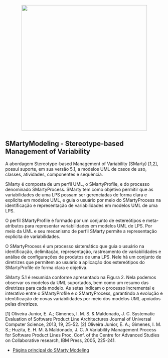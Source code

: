 <p align="center"><a href="http://www.din.uem.br/~smarty/smarty.html" target="_blank"><img src="https://www.inffoc.com.br/logo-smartymodeling.png" width="400"></a></p>


## SMartyModeling - Stereotype-based Management of Variability

A abordagem Stereotype-based Management of Variability (SMarty) [1,2], possui suporte, em sua versão 5.1, a modelos UML de casos de uso, classes, atividades, componentes e sequência.

SMarty é composta de um perfil UML, o SMartyProfile, e do processo denominado SMartyProcess. SMarty tem como objetivo permitir que as variabilidades de uma LPS possam ser gerenciadas de forma clara e explícita em modelos UML, e guia o usuário por meio do SMartyProcess na identificação e representação de variabilidades em modelos UML de uma LPS.

O perfil SMartyProfile é formado por um conjunto de estereótipos e meta-atributos para representar variabilidades em modelos UML de LPS. Por meio da UML e seu mecanismo de perfil SMarty permite a representação explícita de variabilidades.

O SMartyProcess é um processo sistemático que guia o usuário na identificação, delimitação, representação, rastreamento de variabilidades e análise de configurações de produtos de uma LPS. Nele há um conjunto de diretrizes que permitem ao usuário a aplicação dos estereótipos do SMartyProfile de forma clara e objetiva.

SMarty 5.1 é resumida conforme apresentado na Figura 2. Nela podemos observar os modelos da UML suportados, bem como um resumo das diretrizes para cada modelo. As setas indicam o processo incremental e interativo entre o SMartyProfile e o SMartyProcess, garantindo a evolução e identificação de novas variabilidades por meio dos modelos UML apoiados pelas diretrizes.

[1] Oliveira Junior, E. A.; Gimenes, I. M. S. & Maldonado, J. C. Systematic Evaluation of Software Product Line Architectures Journal of Universal Computer Science, 2013, 19, 25-52.
[2] Oliveira Junior, E. A.; Gimenes, I. M. S.; Huzita, E. H. M. & Maldonado, J. C. A Variability Management Process for Software Product Lines Proc. Conf. of the Centre for Advanced Studies on Collaborative research, IBM Press, 2005, 225-241.

- [Página principal do SMarty Modeling](http://www.din.uem.br/~smarty/smarty.html)
